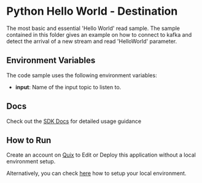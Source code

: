 # Python Hello World - Destination

The most basic and essential 'Hello World' read sample. The sample contained in this folder gives an example on how to connect to kafka and detect the arrival of a new stream and read 'HelloWorld' parameter.

## Environment Variables

The code sample uses the following environment variables:

- **input**: Name of the input topic to listen to.

## Docs

Check out the [SDK Docs](https://quix.ai/docs/sdk/introduction.html) for detailed usage guidance

## How to Run
Create an account on [Quix](https://portal.platform.quix.ai/self-sign-up?xlink=github) to Edit or Deploy this application without a local environment setup.

Alternatively, you can check [here](/python/local-development) how to setup your local environment.
